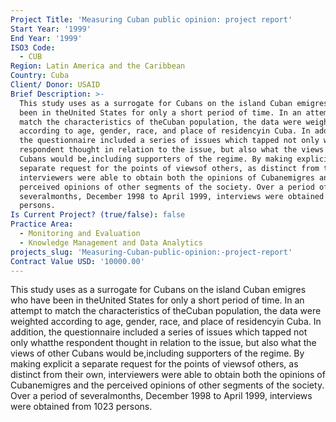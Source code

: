```yaml
---
Project Title: 'Measuring Cuban public opinion: project report'
Start Year: '1999'
End Year: '1999'
ISO3 Code:
  - CUB
Region: Latin America and the Caribbean
Country: Cuba
Client/ Donor: USAID
Brief Description: >-
  This study uses as a surrogate for Cubans on the island Cuban emigres who have
  been in theUnited States for only a short period of time. In an attempt to
  match the characteristics of theCuban population, the data were weighted
  according to age, gender, race, and place of residencyin Cuba. In addition,
  the questionnaire included a series of issues which tapped not only whatthe
  respondent thought in relation to the issue, but also what the views of other
  Cubans would be,including supporters of the regime. By making explicit a
  separate request for the points of viewsof others, as distinct from their own,
  interviewers were able to obtain both the opinions of Cubanemigres and the
  perceived opinions of other segments of the society. Over a period of
  severalmonths, December 1998 to April 1999, interviews were obtained from 1023
  persons.
Is Current Project? (true/false): false
Practice Area:
  - Monitoring and Evaluation
  - Knowledge Management and Data Analytics
projects_slug: 'Measuring-Cuban-public-opinion:-project-report'
Contract Value USD: '10000.00'
---
```

This study uses as a surrogate for Cubans on the island Cuban emigres who have been in theUnited States for only a short period of time. In an attempt to match the characteristics of theCuban population, the data were weighted according to age, gender, race, and place of residencyin Cuba. In addition, the questionnaire included a series of issues which tapped not only whatthe respondent thought in relation to the issue, but also what the views of other Cubans would be,including supporters of the regime. By making explicit a separate request for the points of viewsof others, as distinct from their own, interviewers were able to obtain both the opinions of Cubanemigres and the perceived opinions of other segments of the society. Over a period of severalmonths, December 1998 to April 1999, interviews were obtained from 1023 persons.